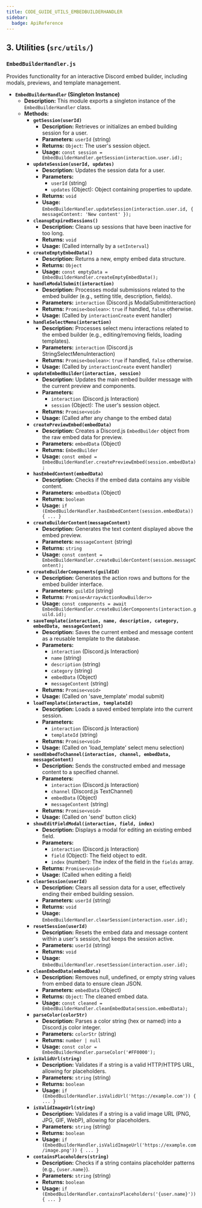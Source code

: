 ```yaml
---
title: CODE_GUIDE_UTILS_EMBEDBUILDERHANDLER
sidebar:
  badge: ApiReference
---
```


## 3. Utilities (`src/utils/`)

### `EmbedBuilderHandler.js`
Provides functionality for an interactive Discord embed builder, including modals, previews, and template management.

*   **`EmbedBuilderHandler` (Singleton Instance)**
    *   **Description:** This module exports a singleton instance of the `EmbedBuilderHandler` class.
    *   **Methods:**
        *   **`getSession(userId)`**
            *   **Description:** Retrieves or initializes an embed building session for a user.
            *   **Parameters:** `userId` (string)
            *   **Returns:** `Object`: The user's session object.
            *   **Usage:** `const session = EmbedBuilderHandler.getSession(interaction.user.id);`
        *   **`updateSession(userId, updates)`**
            *   **Description:** Updates the session data for a user.
            *   **Parameters:**
                *   `userId` (string)
                *   `updates` (Object): Object containing properties to update.
            *   **Returns:** `void`
            *   **Usage:** `EmbedBuilderHandler.updateSession(interaction.user.id, { messageContent: 'New content' });`
        *   **`cleanupExpiredSessions()`**
            *   **Description:** Cleans up sessions that have been inactive for too long.
            *   **Returns:** `void`
            *   **Usage:** (Called internally by a `setInterval`)
        *   **`createEmptyEmbedData()`**
            *   **Description:** Returns a new, empty embed data structure.
            *   **Returns:** `Object`
            *   **Usage:** `const emptyData = EmbedBuilderHandler.createEmptyEmbedData();`
        *   **`handleModalSubmit(interaction)`**
            *   **Description:** Processes modal submissions related to the embed builder (e.g., setting title, description, fields).
            *   **Parameters:** `interaction` (Discord.js ModalSubmitInteraction)
            *   **Returns:** `Promise<boolean>`: `true` if handled, `false` otherwise.
            *   **Usage:** (Called by `interactionCreate` event handler)
        *   **`handleSelectMenu(interaction)`**
            *   **Description:** Processes select menu interactions related to the embed builder (e.g., editing/removing fields, loading templates).
            *   **Parameters:** `interaction` (Discord.js StringSelectMenuInteraction)
            *   **Returns:** `Promise<boolean>`: `true` if handled, `false` otherwise.
            *   **Usage:** (Called by `interactionCreate` event handler)
        *   **`updateEmbedBuilder(interaction, session)`**
            *   **Description:** Updates the main embed builder message with the current preview and components.
            *   **Parameters:**
                *   `interaction` (Discord.js Interaction)
                *   `session` (Object): The user's session object.
            *   **Returns:** `Promise<void>`
            *   **Usage:** (Called after any change to the embed data)
        *   **`createPreviewEmbed(embedData)`**
            *   **Description:** Creates a Discord.js `EmbedBuilder` object from the raw embed data for preview.
            *   **Parameters:** `embedData` (Object)
            *   **Returns:** `EmbedBuilder`
            *   **Usage:** `const embed = EmbedBuilderHandler.createPreviewEmbed(session.embedData);`
        *   **`hasEmbedContent(embedData)`**
            *   **Description:** Checks if the embed data contains any visible content.
            *   **Parameters:** `embedData` (Object)
            *   **Returns:** `boolean`
            *   **Usage:** `if (EmbedBuilderHandler.hasEmbedContent(session.embedData)) { ... }`
        *   **`createBuilderContent(messageContent)`**
            *   **Description:** Generates the text content displayed above the embed preview.
            *   **Parameters:** `messageContent` (string)
            *   **Returns:** `string`
            *   **Usage:** `const content = EmbedBuilderHandler.createBuilderContent(session.messageContent);`
        *   **`createBuilderComponents(guildId)`**
            *   **Description:** Generates the action rows and buttons for the embed builder interface.
            *   **Parameters:** `guildId` (string)
            *   **Returns:** `Promise<Array<ActionRowBuilder>>`
            *   **Usage:** `const components = await EmbedBuilderHandler.createBuilderComponents(interaction.guild.id);`
        *   **`saveTemplate(interaction, name, description, category, embedData, messageContent)`**
            *   **Description:** Saves the current embed and message content as a reusable template to the database.
            *   **Parameters:**
                *   `interaction` (Discord.js Interaction)
                *   `name` (string)
                *   `description` (string)
                *   `category` (string)
                *   `embedData` (Object)
                *   `messageContent` (string)
            *   **Returns:** `Promise<void>`
            *   **Usage:** (Called on 'save_template' modal submit)
        *   **`loadTemplate(interaction, templateId)`**
            *   **Description:** Loads a saved embed template into the current session.
            *   **Parameters:**
                *   `interaction` (Discord.js Interaction)
                *   `templateId` (string)
            *   **Returns:** `Promise<void>`
            *   **Usage:** (Called on 'load_template' select menu selection)
        *   **`sendEmbedToChannel(interaction, channel, embedData, messageContent)`**
            *   **Description:** Sends the constructed embed and message content to a specified channel.
            *   **Parameters:**
                *   `interaction` (Discord.js Interaction)
                *   `channel` (Discord.js TextChannel)
                *   `embedData` (Object)
                *   `messageContent` (string)
            *   **Returns:** `Promise<void>`
            *   **Usage:** (Called on 'send' button click)
        *   **`showEditFieldModal(interaction, field, index)`**
            *   **Description:** Displays a modal for editing an existing embed field.
            *   **Parameters:**
                *   `interaction` (Discord.js Interaction)
                *   `field` (Object): The field object to edit.
                *   `index` (number): The index of the field in the `fields` array.
            *   **Returns:** `Promise<void>`
            *   **Usage:** (Called when editing a field)
        *   **`clearSession(userId)`**
            *   **Description:** Clears all session data for a user, effectively ending their embed building session.
            *   **Parameters:** `userId` (string)
            *   **Returns:** `void`
            *   **Usage:** `EmbedBuilderHandler.clearSession(interaction.user.id);`
        *   **`resetSession(userId)`**
            *   **Description:** Resets the embed data and message content within a user's session, but keeps the session active.
            *   **Parameters:** `userId` (string)
            *   **Returns:** `void`
            *   **Usage:** `EmbedBuilderHandler.resetSession(interaction.user.id);`
        *   **`cleanEmbedData(embedData)`**
            *   **Description:** Removes null, undefined, or empty string values from embed data to ensure clean JSON.
            *   **Parameters:** `embedData` (Object)
            *   **Returns:** `Object`: The cleaned embed data.
            *   **Usage:** `const cleaned = EmbedBuilderHandler.cleanEmbedData(session.embedData);`
        *   **`parseColor(colorStr)`**
            *   **Description:** Parses a color string (hex or named) into a Discord.js color integer.
            *   **Parameters:** `colorStr` (string)
            *   **Returns:** `number | null`
            *   **Usage:** `const color = EmbedBuilderHandler.parseColor('#FF0000');`
        *   **`isValidUrl(string)`**
            *   **Description:** Validates if a string is a valid HTTP/HTTPS URL, allowing for placeholders.
            *   **Parameters:** `string` (string)
            *   **Returns:** `boolean`
            *   **Usage:** `if (EmbedBuilderHandler.isValidUrl('https://example.com')) { ... }`
        *   **`isValidImageUrl(string)`**
            *   **Description:** Validates if a string is a valid image URL (PNG, JPG, GIF, WebP), allowing for placeholders.
            *   **Parameters:** `string` (string)
            *   **Returns:** `boolean`
            *   **Usage:** `if (EmbedBuilderHandler.isValidImageUrl('https://example.com/image.png')) { ... }`
        *   **`containsPlaceholders(string)`**
            *   **Description:** Checks if a string contains placeholder patterns (e.g., `{user.name}`).
            *   **Parameters:** `string` (string)
            *   **Returns:** `boolean`
            *   **Usage:** `if (EmbedBuilderHandler.containsPlaceholders('{user.name}')) { ... }`
